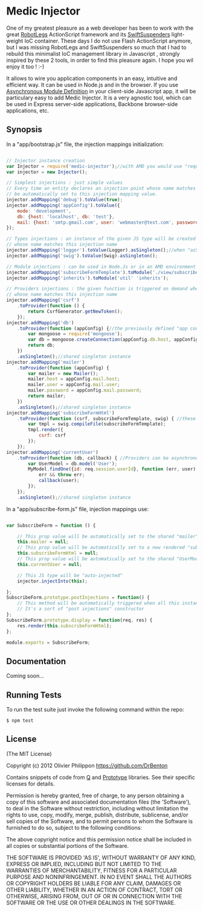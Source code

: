 # Medic Injector

One of my greatest pleasure as a web developer has been to work with the great [RobotLegs](http://www.robotlegs.org/)
ActionScript framework and its [SwiftSuspenders](https://github.com/tschneidereit/SwiftSuspenders) light-weight IoC container.
These days I do not use Flash ActionScript anymore, but I was missing RobotLegs and SwiftSuspenders so much that I had
to rebuild this minimalist IoC management library in Javascript , strongly inspired by these 2 tools,
in order to find this pleasure again. I hope you wil enjoy it too ! :-)

It allows to wire you application components in an easy, intuitive and efficient way. It can be used in Node.js and in
the browser. If you use [Asynchronous Module Definition](https://github.com/amdjs/amdjs-api/wiki/AMD) in your client-side
Javascript app, it will be particulary easy to add Medic Injector. It is a very agnostic tool, which can be used in
Express server-side applications, Backbone browser-side applications, etc.

## Synopsis

In a "app/bootstrap.js" file, the injection mappings initialization:

```javascript

// Injector instance creation
var Injector = require('medic-injector');//with AMD you would use "require(['medic-injector'], function() { ... })" instead
var injector = new Injector();

// Simplest injections : just simple values
// Every time an entity declares an injection point whose name matches this injection name, this injection point value will
// be automatically set to this injection mapping value.
injector.addMapping('debug').toValue(true);
injector.addMapping('appConfig').toValue({
    mode: 'development',
    db: {host: 'localhost', db: 'test'},
    mail: {host: 'smtp.gmail.com', user: 'webmaster@test.com', password: ''},
});

// Types injections : an instance of the given JS type will be created on demand when an entity declares an injection point
// whose name matches this injection name
injector.addMapping('logger').toValue(Logger).asSingleton();//when "asSingleton()" is used, the first created instance will always be be injected
injector.addMapping('swig').toValue(Swig).asSingleton();

// Module injections : can be used in Node.Js or in an AMD environment
injector.addMapping('subscribeFormTemplate').toModule('./view/subscribe-form-template.html');
injector.addMapping('inherits').toModule('util' 'inherits');

// Providers injections : the given function is triggered on demand when an entity declares an injection point
// whose name matches this injection name
injector.addMapping('csrf')
    .toProvider(function () {
        return CsrfGenerator.getNewToken();
    });
injector.addMapping('db')
    .toProvider(function (appConfig) {//the previously defined "app config" will be automatically injected in this provider
        var mongoose = require('mongoose');
        var db = mongoose.createConnection(appConfig.db.host, appConfig.db.db);
        return db;
    })
    .asSingleton();//shared singleton instance
injector.addMapping('mailer')
    .toProvider(function (appConfig) {
        var mailer = new Mailer();
        mailer.host = appConfig.mail.host;
        mailer.user = appConfig.mail.user;
        mailer.password = appConfig.mail.password;
        return mailer;
    })
    .asSingleton();//shared singleton instance
injector.addMapping('subscribeFormHtml')
    .toProvider(function (csrf, subscribeFormTemplate, swig) { //these previously defined injections mappings will be automatically injected in this provider
        var tmpl = swig.compileFile(subscribeFormTemplate);
        tmpl.render({
            csrf: csrf
        });
    });
injector.addMapping('currentUser')
    .toProvider(function (db, callback) { //Providers can be asynchronous too (if they have a "callback" arg, they are considered as async Providers)
        var UserModel = db.model('User');
        MyModel.findOne({id: req.session.userId}, function (err, user) {
            err && throw err;
            callback(user);
        });
    });
    .asSingleton();//shared singleton instance
```

In a "app/subscribe-form.js" file, injection mappings use:
```javascript

var SubscribeForm = function () {

    // This prop value will be automatically set to the shared "mailer" instance
    this.mailer = null;
    // This prop value will be automatically set to a new rendered "subscribe form", with a new CSRF token
    this.subscribeFormHtml = null;
    // This prop value will be automatically set to the shared "UserModel" instance
    this.currentUser = null;

    // This JS type will be "auto-injected"
    injector.injectInto(this);

};
SubscribeForm.prototype.postInjections = function() {
    // This method will be automatically triggered when all this instance injection points will have been resolved
    // It's a sort of "post injections" constructor
};
SubscribeForm.prototype.display = function(req, res) {
    res.render(this.subscribeFormHtml);
};

module.exports = SubscribeForm;

```

## Documentation

Coming soon...


## Running Tests

To run the test suite just invoke the following command within the repo:

    $ npm test


## License
(The MIT License)

Copyright (c) 2012 Olivier Philippon <https://github.com/DrBenton>

Contains snippets of code from [Q](https://github.com/kriskowal/q) and [Prototype](https://github.com/sstephenson/prototype) libraries. See their specific licenses for details.

Permission is hereby granted, free of charge, to any person obtaining a copy of this software and associated documentation files (the 'Software'), to deal in the Software without restriction, including without limitation the rights to use, copy, modify, merge, publish, distribute, sublicense, and/or sell copies of the Software, and to permit persons to whom the Software is furnished to do so, subject to the following conditions:

The above copyright notice and this permission notice shall be included in all copies or substantial portions of the Software.

THE SOFTWARE IS PROVIDED 'AS IS', WITHOUT WARRANTY OF ANY KIND, EXPRESS OR IMPLIED, INCLUDING BUT NOT LIMITED TO THE WARRANTIES OF MERCHANTABILITY, FITNESS FOR A PARTICULAR PURPOSE AND NONINFRINGEMENT. IN NO EVENT SHALL THE AUTHORS OR COPYRIGHT HOLDERS BE LIABLE FOR ANY CLAIM, DAMAGES OR OTHER LIABILITY, WHETHER IN AN ACTION OF CONTRACT, TORT OR OTHERWISE, ARISING FROM, OUT OF OR IN CONNECTION WITH THE SOFTWARE OR THE USE OR OTHER DEALINGS IN THE SOFTWARE.